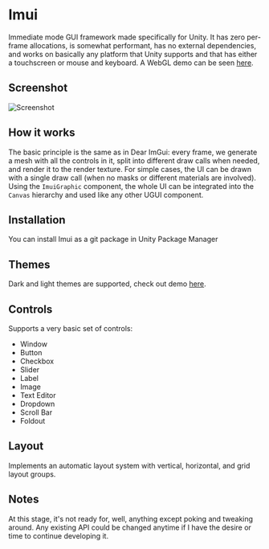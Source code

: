 # Imui

Immediate mode GUI framework made specifically for Unity. It has zero per-frame allocations, is somewhat performant, has no external dependencies, and works on basically any platform that Unity supports and that has either a touchscreen or mouse and keyboard. A WebGL demo can be seen [here](https://vape.github.io/imui_demo/).

## Screenshot

![Screenshot](https://raw.githubusercontent.com/vape/Imui/screenshots/Screenshots/screenshot_1.png)

## How it works

The basic principle is the same as in Dear ImGui: every frame, we generate a mesh with all the controls in it, split into different draw calls when needed, and render it to the render texture. For simple cases, the UI can be drawn with a single draw call (when no masks or different materials are involved). Using the `ImuiGraphic` component, the whole UI can be integrated into the `Canvas` hierarchy and used like any other UGUI component.

## Installation

You can install Imui as a git package in Unity Package Manager

## Themes

Dark and light themes are supported, check out demo [here](https://vape.github.io/imui_demo/).

## Controls

Supports a very basic set of controls:
* Window
* Button
* Checkbox
* Slider
* Label
* Image
* Text Editor
* Dropdown
* Scroll Bar
* Foldout

## Layout

Implements an automatic layout system with vertical, horizontal, and grid layout groups.

## Notes

At this stage, it's not ready for, well, anything except poking and tweaking around. Any existing API could be changed anytime if I have the desire or time to continue developing it.
